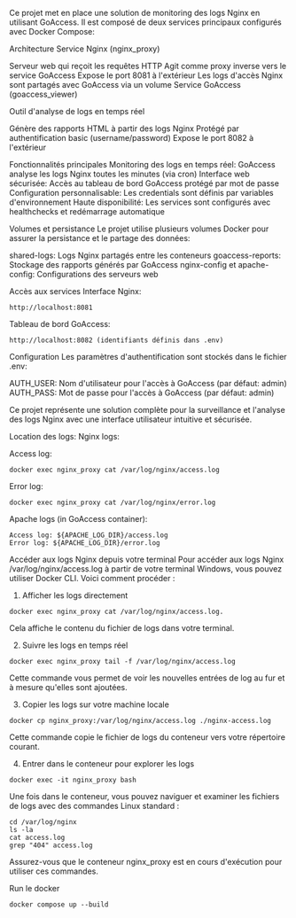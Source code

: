 Ce projet met en place une solution de monitoring des logs Nginx en utilisant GoAccess. Il est composé de deux services principaux configurés avec Docker Compose:

Architecture
Service Nginx (nginx_proxy)

Serveur web qui reçoit les requêtes HTTP
Agit comme proxy inverse vers le service GoAccess
Expose le port 8081 à l'extérieur
Les logs d'accès Nginx sont partagés avec GoAccess via un volume
Service GoAccess (goaccess_viewer)

Outil d'analyse de logs en temps réel

Génère des rapports HTML à partir des logs Nginx
Protégé par authentification basic (username/password)
Expose le port 8082 à l'extérieur

Fonctionnalités principales
Monitoring des logs en temps réel: GoAccess analyse les logs Nginx toutes les minutes (via cron)
Interface web sécurisée: Accès au tableau de bord GoAccess protégé par mot de passe
Configuration personnalisable: Les credentials sont définis par variables d'environnement
Haute disponibilité: Les services sont configurés avec healthchecks et redémarrage automatique

Volumes et persistance
Le projet utilise plusieurs volumes Docker pour assurer la persistance et le partage des données:

shared-logs: Logs Nginx partagés entre les conteneurs
goaccess-reports: Stockage des rapports générés par GoAccess
nginx-config et apache-config: Configurations des serveurs web

Accès aux services
Interface Nginx: 
```
http://localhost:8081
```
Tableau de bord GoAccess: 
```
http://localhost:8082 (identifiants définis dans .env)
```
Configuration
Les paramètres d'authentification sont stockés dans le fichier .env:

AUTH_USER: Nom d'utilisateur pour l'accès à GoAccess (par défaut: admin)
AUTH_PASS: Mot de passe pour l'accès à GoAccess (par défaut: admin)

Ce projet représente une solution complète pour la surveillance et l'analyse des logs Nginx avec une interface utilisateur intuitive et sécurisée.

Location des logs:
Nginx logs:

Access log: 
```
docker exec nginx_proxy cat /var/log/nginx/access.log
```
Error log:
```
docker exec nginx_proxy cat /var/log/nginx/error.log
```

Apache logs (in GoAccess container):

```
Access log: ${APACHE_LOG_DIR}/access.log
Error log: ${APACHE_LOG_DIR}/error.log
```

Accéder aux logs Nginx depuis votre terminal
Pour accéder aux logs Nginx /var/log/nginx/access.log à partir de votre terminal Windows, vous pouvez utiliser Docker CLI. Voici comment procéder :

1. Afficher les logs directement

```
docker exec nginx_proxy cat /var/log/nginx/access.log.
```
Cela affiche le contenu du fichier de logs dans votre terminal.

2. Suivre les logs en temps réel

```
docker exec nginx_proxy tail -f /var/log/nginx/access.log
```
Cette commande vous permet de voir les nouvelles entrées de log au fur et à mesure qu'elles sont ajoutées.

3. Copier les logs sur votre machine locale
```
docker cp nginx_proxy:/var/log/nginx/access.log ./nginx-access.log
```

Cette commande copie le fichier de logs du conteneur vers votre répertoire courant.

4. Entrer dans le conteneur pour explorer les logs
```
docker exec -it nginx_proxy bash

```
Une fois dans le conteneur, vous pouvez naviguer et examiner les fichiers de logs avec des commandes Linux standard :

```
cd /var/log/nginx
ls -la
cat access.log
grep "404" access.log
```
Assurez-vous que le conteneur nginx_proxy est en cours d'exécution pour utiliser ces commandes.

Run le docker 
```
docker compose up --build
```
